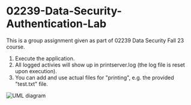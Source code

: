 # 02239-Data-Security-Authentication-Lab

This is a group assignment given as part of 02239 Data Security Fall 23 course.

1. Execute the application.
2. All logged activies will show up in printserver.log (the log file is reset upon execution).
3. You can add and use actual files for "printing", e.g. the provided "test.txt" file.

![UML diagram](https://github.com/Aritj/02239-Data-Security-Authentication-Lab/assets/69643316/4136b19d-39b4-44b5-869a-d4c0e1613869)
